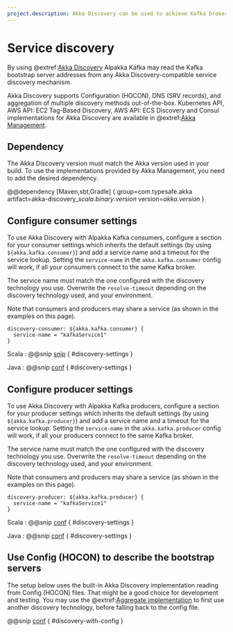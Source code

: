 ```yaml
---
project.description: Akka Discovery can be used to achieve Kafka broker discovery from the operations environment.
---
```

# Service discovery

By using @extref:[Akka Discovery](akka-docs:discovery/index.html) Alpakka Kafka may read the Kafka bootstrap server addresses from any Akka Discovery-compatible service discovery mechanism.

Akka Discovery supports Configuration (HOCON), DNS (SRV records), and aggregation of multiple discovery methods out-of-the-box. Kubernetes API, AWS API: EC2 Tag-Based Discovery, AWS API: ECS Discovery and Consul implementations for Akka Discovery are available in @extref:[Akka Management](akka-management:).

## Dependency

The Akka Discovery version must match the Akka version used in your build. To use the implementations provided by Akka Management, you need to add the desired dependency.

@@dependency [Maven,sbt,Gradle] {
  group=com.typesafe.akka
  artifact=akka-discovery_$scala.binary.version$
  version=$akka.version$
}

## Configure consumer settings

To use Akka Discovery with Alpakka Kafka consumers, configure a section for your consumer settings which inherits the default settings (by using `${akka.kafka.consumer}`) and add a service name and a timeout for the service lookup. Setting the `service-name` in the `akka.kafka.consumer` config will work, if all your consumers connect to the same Kafka broker.

The service name must match the one configured with the discovery technology you use. Overwrite the `resolve-timeout` depending on the discovery technology used, and your environment.

Note that consumers and producers may share a service (as shown in the examples on this page).

```hocon
discovery-consumer: ${akka.kafka.consumer} {
  service-name = "kafkaService1"
}
```

Scala
: @@snip [snip](/tests/src/test/scala/akka/kafka/ConsumerSettingsSpec.scala) { #discovery-settings }

Java
: @@snip [conf](/tests/src/test/java/docs/javadsl/ConsumerSettingsTest.java) { #discovery-settings }


## Configure producer settings

To use Akka Discovery with Alpakka Kafka producers, configure a section for your producer settings which inherits the default settings (by using `${akka.kafka.producer}`) and add a service name and a timeout for the service lookup. Setting the `service-name` in the `akka.kafka.producer` config will work, if all your producers connect to the same Kafka broker.

The service name must match the one configured with the discovery technology you use. Overwrite the `resolve-timeout` depending on the discovery technology used, and your environment.

Note that consumers and producers may share a service (as shown in the examples on this page).

```hocon
discovery-producer: ${akka.kafka.producer} {
  service-name = "kafkaService1"
}
```

Scala
: @@snip [conf](/tests/src/test/scala/akka/kafka/ProducerSettingsSpec.scala) { #discovery-settings }

Java
: @@snip [conf](/tests/src/test/java/docs/javadsl/ProducerSettingsTest.java) { #discovery-settings }


## Use Config (HOCON) to describe the bootstrap servers

The setup below uses the built-in Akka Discovery implementation reading from Config (HOCON) files. That might be a good choice for development and testing. You may use the @extref:[Aggregate implementation](akka-docs:discovery/index.html#discovery-method-aggregate-multiple-discovery-methods) to first use another discovery technology, before falling back to the config file.

@@snip [conf](/tests/src/test/scala/akka/kafka/ConsumerSettingsSpec.scala) { #discovery-with-config }
